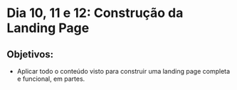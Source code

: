 # Dia 10, 11 e 12: Construção da Landing Page

## Objetivos:
- Aplicar todo o conteúdo visto para construir uma landing page completa e funcional, em partes.
